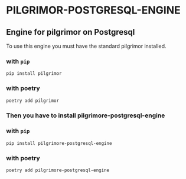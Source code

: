 # PILGRIMOR-POSTGRESQL-ENGINE

## Engine for pilgrimor on Postgresql

 To use this engine you must have the standard pilgrimor installed.

### with `pip`
`pip install pilgrimor`
### with poetry
`poetry add pilgrimor`

### Then you have to install pilgrimore-postgresql-engine

### with `pip`
`pip install pilgrimore-postgresql-engine`
### with poetry
`poetry add pilgrimore-postgresql-engine`
